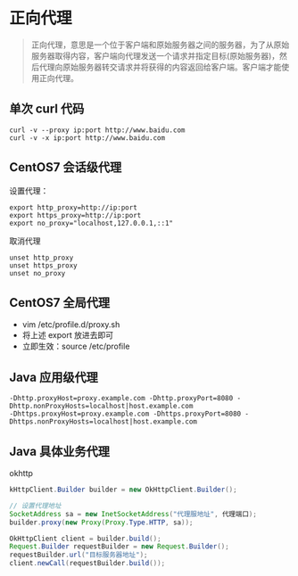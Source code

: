 # 正向代理

> 正向代理，意思是一个位于客户端和原始服务器之间的服务器，为了从原始服务器取得内容，客户端向代理发送一个请求并指定目标(原始服务器)，然后代理向原始服务器转交请求并将获得的内容返回给客户端。客户端才能使用正向代理。

## 单次 curl 代码
```shell
curl -v --proxy ip:port http://www.baidu.com
curl -v -x ip:port http://www.baidu.com
```

## CentOS7 会话级代理

设置代理：
```shell
export http_proxy=http://ip:port
export https_proxy=http://ip:port
export no_proxy="localhost,127.0.0.1,::1"
```
取消代理
```shell
unset http_proxy
unset https_proxy
unset no_proxy
```

## CentOS7 全局代理
- vim /etc/profile.d/proxy.sh
- 将上述 export 放进去即可
- 立即生效：source /etc/profile


## Java 应用级代理
```shell
-Dhttp.proxyHost=proxy.example.com -Dhttp.proxyPort=8080 -Dhttp.nonProxyHosts=localhost|host.example.com
-Dhttps.proxyHost=proxy.example.com -Dhttps.proxyPort=8080 -Dhttps.nonProxyHosts=localhost|host.example.com
```


## Java 具体业务代理
okhttp
```java
kHttpClient.Builder builder = new OkHttpClient.Builder();

// 设置代理地址
SocketAddress sa = new InetSocketAddress("代理服地址", 代理端口);
builder.proxy(new Proxy(Proxy.Type.HTTP, sa));

OkHttpClient client = builder.build();
Request.Builder requestBuilder = new Request.Builder();
requestBuilder.url("目标服务器地址");
client.newCall(requestBuilder.build());
```




